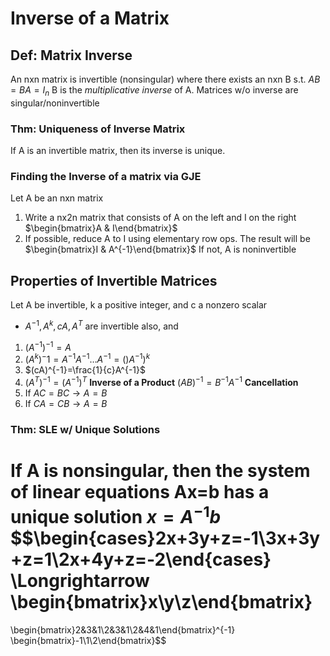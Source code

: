 # Inverse of a Matrix
## Def: Matrix Inverse
An nxn matrix is invertible (nonsingular) where there exists an nxn B s.t.
	$AB = BA = I_{n}$
	B is the *multiplicative inverse* of A. Matrices w/o inverse are singular/noninvertible
### Thm: Uniqueness of Inverse Matrix
If A is an invertible matrix, then its inverse is unique.

### Finding the Inverse of a matrix via GJE
Let A be an nxn matrix
1. Write a nx2n matrix that consists of A on the left and I on the right
	$\begin{bmatrix}A & I\end{bmatrix}$
2. If possible, reduce A to I using elementary row ops. The result will be
	$\begin{bmatrix}I & A^{-1}\end{bmatrix}$
    If not, A is noninvertible

## Properties of Invertible Matrices
Let A be invertible, k a positive integer, and c a nonzero scalar
* $A^{-1},A^{k},cA, A^T$ are invertible also, and
1. $(A^{-1})^{-1}=A$
2. $(A^k)^-1=A^{-1}A^{-1}\dots A^{-1} = ()A^{-1})^k$
3. $(cA)^{-1}=\frac{1}{c}A^{-1}$
4. $(A^T)^{-1} = (A^{-1})^T$
**Inverse of a Product**
$(AB)^{-1}=B^{-1}A^{-1}$
**Cancellation**
1. If $AC=BC\to A=B$
2. If $CA=CB\to A=B$

### Thm: SLE w/ Unique Solutions
If A is nonsingular, then the system of linear equations Ax=b has a unique solution $x=A^{-1}b$
$$\begin{cases}2x+3y+z=-1\\3x+3y+z=1\\2x+4y+z=-2\end{cases}
\Longrightarrow
\begin{bmatrix}x\\y\\z\end{bmatrix}
=
\begin{bmatrix}2&3&1\\2&3&1\\2&4&1\end{bmatrix}^{-1}
\begin{bmatrix}-1\\1\\2\end{bmatrix}$$